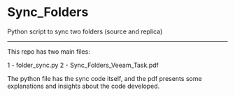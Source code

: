 # Sync_Folders
Python script to sync two folders (source and replica)

---------------------------------
This repo has two main files: 

1 - folder_sync.py
2 - Sync_Folders_Veeam_Task.pdf

The python file has the sync code itself, and the pdf presents some explanations and insights about the code developed.
